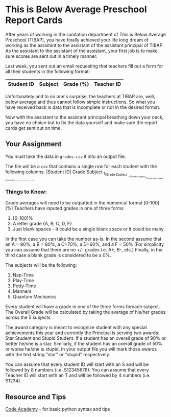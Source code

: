 # This is Below Average Preschool Report Cards

After years of working in the sanitation department of This is Below Average Preschool (TIBAP), you have finally achieved your life long dream of working as the assistant to the assistant of the assistant principal of TIBAP. As the assistant to the assistant of the assistant, your first job is to make sure scores are sent out in a timely manner.  

Last week, you sent out an email requesting that teachers fill out a form for all their students in the following format:

| Student ID  | Subject | Grade (%) | Teacher ID |
|---|---|---|---|
Unfortunately and to no one's surprise, the teachers at TIBAP are, well, below average and thus cannot follow simple instructions.  So what you have received back is data that is incomplete or not in the desired format. 

Now with the assistant to the assistant principal breathing down your neck, you have no choice but to fix the data yourself and make sure the report cards get sent out on time.  


## Your Assignment
You must take the data in `grades.csv` it into an output file.

The file will be a `csv` that contains a single row for each student with the following columns.
|Student ID| Grade Subject<sub> 1<sub>|Grade Subject<sub> ...<sub>|Grade Subject <sub>k<sub>|Overall Grade| Awards |Teacher ID|
|---|---|---|---|---|---|---|---|

### Things to Know:
Grade averages will need to be outputted in the numerical format [0-100] (%)
Teachers have inputed grades in one of three forms
1. [0-100]%
2.  A letter grade {A, B, C, D, F} 
3. Just blank spaces - it could be a single blank space or it could be many

In the first case you can take the number as-is. In the second assume that an A = 90%, a B = 80%, a C=70%, a D=60%, and a F = 50% (For simplicity you can assume that there are no +/- grades i.e. A+, B-, etc.) Finally, in the third case a blank grade is considered to be a 0%.

The subjects will be the following: 
1. Nap-Time
2. Play-Time
3. Potty-Time
4. Manners
5. Quantum Mechanics

Every student will have a grade in one of the three forms foreach subject. The Overall Grade will be calculated by taking the average of his/her grades across the 5 subjects. 

The award category is meant to recognize student with any special achievements this year and currently the Principal is serving two awards: Star Student and Stupid Student. If a student has an overall grade of 90% or better he/she is a star. Similarly, if the student has an overall grade of 50% or worse he/she is stupid. In your output file you will mark those awards with the text string "star" or "stupid" respectively.

You can assume that every student ID will start with an S and will be followed by 8 numbers (i.e. S12345678).
You can assume that every Teacher ID will start with an T and will be followed by 4 numbers (i.e. S1234).

## Resource and Tips
[Code Academy](https://www.codecademy.com/learn/learn-python) - for basic python syntax and tips


